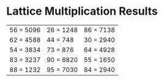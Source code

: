 # Lattice Multiplication Results

|   |   |   |
|---|---|---|
| 56 = 5096 | 26 = 1248 | 86 = 7138 |
| 62 = 4588 | 44 = 748 | 30 = 2940 |
| 54 = 3834 | 73 = 876 | 64 = 4928 |
| 83 = 3237 | 90 = 8820 | 55 = 1650 |
| 88 = 1232 | 95 = 7030 | 84 = 2940 |
